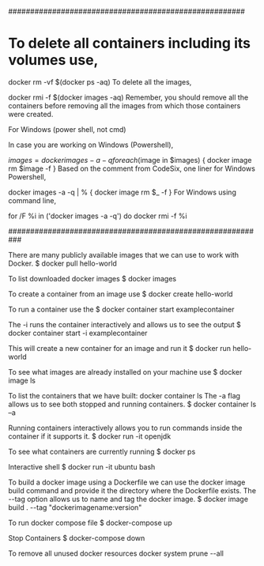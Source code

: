 ######################################################
# To delete all containers including its volumes use,

docker rm -vf $(docker ps -aq)
To delete all the images,

docker rmi -f $(docker images -aq)
Remember, you should remove all the containers before removing all the images from which those containers were created.

For Windows (power shell, not cmd)

In case you are working on Windows (Powershell),

$images = docker images -a -q
foreach ($image in $images) { docker image rm $image -f }
Based on the comment from CodeSix, one liner for Windows Powershell,

docker images -a -q | % { docker image rm $_ -f }
For Windows using command line,

for /F %i in ('docker images -a -q') do docker rmi -f %i

###########################################################


There are many publicly available images that we can use to work with Docker.
$ docker pull hello-world

To list downloaded docker images
$ docker images

To create a container from an image use
$ docker create hello-world

To run a container use the 
$ docker container start examplecontainer

The -i runs the container interactively and allows us to see the output
$ docker container start -i examplecontainer

This will create a new container for an image and run it
$ docker run hello-world

To see what images are already installed on your machine use
$ docker image ls


To list the containers that we have built: docker container ls
The -a flag allows us to see both stopped and running containers.
$ docker container ls –a

Running containers interactively allows you to run commands inside the container if it supports it.
$ docker run -it openjdk

To see what containers are currently running
$ docker ps

Interactive shell
$ docker run -it ubuntu bash

To build a docker image using a Dockerfile we can use the docker image build
command and provide it the directory where the Dockerfile exists. The --tag
option allows us to name and tag the docker image.
$ docker image build . --tag "dockerimagename:version"

To run docker compose file 
$ docker-compose up

Stop Containers
$ docker-compose down

To remove all unused docker resources
docker system prune --all


